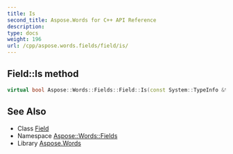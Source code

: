 ```yaml
---
title: Is
second_title: Aspose.Words for C++ API Reference
description: 
type: docs
weight: 196
url: /cpp/aspose.words.fields/field/is/
---
```

## Field::Is method




```cpp
virtual bool Aspose::Words::Fields::Field::Is(const System::TypeInfo &target) const override
```

## See Also

* Class [Field](../)
* Namespace [Aspose::Words::Fields](../../)
* Library [Aspose.Words](../../../)
